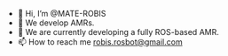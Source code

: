 - 👋 Hi, I’m @MATE-ROBIS
- 👀 We develop AMRs. 
- 🌱 We are currently developing a fully ROS-based AMR.
- 📫 How to reach me robis.rosbot@gmail.com

<!---
MATE-ROBIS/MATE-ROBIS is a ✨ special ✨ repository because its `README.md` (this file) appears on your GitHub profile.
You can click the Preview link to take a look at your changes.
--->
